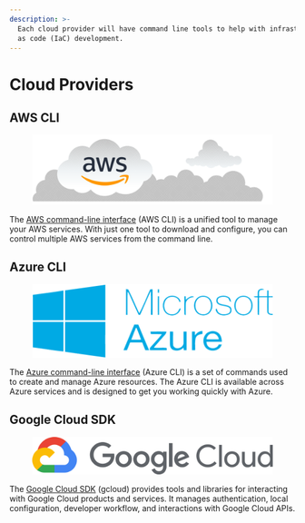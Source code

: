 ```yaml
---
description: >-
  Each cloud provider will have command line tools to help with infrastructure
  as code (IaC) development.
---
```


# Cloud Providers

## AWS CLI

<figure><img src="../../.gitbook/assets/aws-logo.png" alt=""><figcaption></figcaption></figure>

The [AWS command-line interface](https://aws.amazon.com/cli) (AWS CLI) is a unified tool to manage your AWS services. With just one tool to download and configure, you can control multiple AWS services from the command line.

## Azure CLI

<figure><img src="../../.gitbook/assets/azure-logo.png" alt=""><figcaption></figcaption></figure>

The [Azure command-line interface](https://docs.microsoft.com/en-us/cli/azure) (Azure CLI) is a set of commands used to create and manage Azure resources. The Azure CLI is available across Azure services and is designed to get you working quickly with Azure.

## Google Cloud SDK

<figure><img src="../../.gitbook/assets/google-cloud-logo.png" alt=""><figcaption></figcaption></figure>

The [Google Cloud SDK](https://cloud.google.com/sdk) (gcloud) provides tools and libraries for interacting with Google Cloud products and services. It manages authentication, local configuration, developer workflow, and interactions with Google Cloud APIs.
